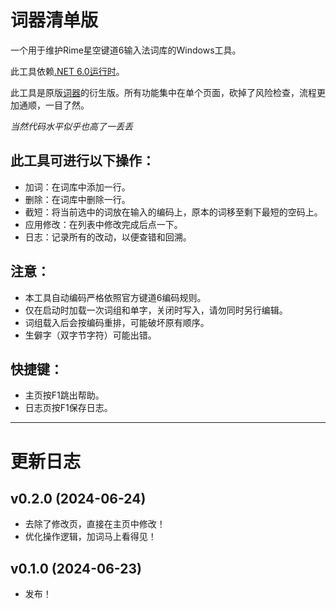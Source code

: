 # 词器清单版

一个用于维护Rime星空键道6输入法词库的Windows工具。

此工具依赖[.NET 6.0运行时](https://dotnet.microsoft.com/zh-cn/download/dotnet/6.0)。

此工具是原版[词器](https://github.com/GarthTB/JDLibManager)的衍生版。所有功能集中在单个页面，砍掉了风险检查，流程更加通顺，一目了然。

*当然代码水平似乎也高了一丢丢*

## 此工具可进行以下操作：

- 加词：在词库中添加一行。
- 删除：在词库中删除一行。
- 截短：将当前选中的词放在输入的编码上，原本的词移至剩下最短的空码上。
- 应用修改：在列表中修改完成后点一下。
- 日志：记录所有的改动，以便查错和回溯。

## 注意：

- 本工具自动编码严格依照官方键道6编码规则。
- 仅在启动时加载一次词组和单字，关闭时写入，请勿同时另行编辑。
- 词组载入后会按编码重排，可能破坏原有顺序。
- 生僻字（双字节字符）可能出错。

## 快捷键：

- 主页按F1跳出帮助。
- 日志页按F1保存日志。

---

# 更新日志

## v0.2.0 (2024-06-24)

- 去除了修改页，直接在主页中修改！
- 优化操作逻辑，加词马上看得见！

## v0.1.0 (2024-06-23)

- 发布！
